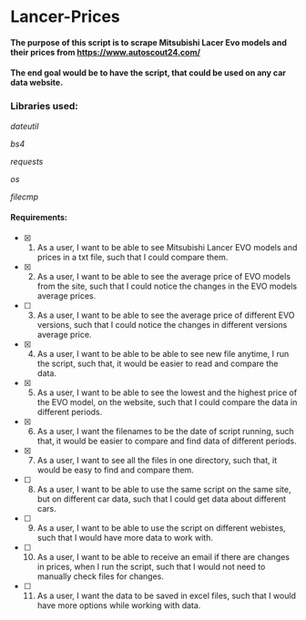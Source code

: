 ﻿# Lancer-Prices

#### The purpose of this script is to scrape Mitsubishi Lacer Evo models and their prices from https://www.autoscout24.com/
#### The end goal would be to have the script, that could be used on any car data website.

### Libraries used:
_dateutil_

_bs4_

_requests_

_os_

_filecmp_

#### Requirements:
- [x] 1. As a user, I want to be able to see Mitsubishi Lancer EVO models and prices in a txt file, such that I could compare them.
- [x] 2. As a user, I want to be able to see the average price of EVO models from the site, such that I could notice the changes in the EVO models average prices.
- [ ] 3. As a user, I want to be able to see the average price of different EVO versions, such that I could notice the changes in different versions average price.
- [x] 4. As a user, I want to be able to be able to see new file anytime, I run the script, such that, it would be easier to read and compare the data.
- [x] 5. As a user, I want to be able to see the lowest and the highest price of the EVO model, on the website, such that I could compare the data in different periods.
- [x] 6. As a user, I want the filenames to be the date of script running, such that, it would be easier to compare and find data of different periods.
- [x] 7. As a user, I want to see all the files in one directory, such that, it would be easy to find and compare them.
- [ ] 8. As a user, I want to be able to use the same script on the same site, but on different car data, such that I could get data about different cars.
- [ ] 9. As a user, I want to be able to use the script on different webistes, such that I would have more data to work with.
- [ ] 10. As a user, I want to be able to receive an email if there are changes in prices, when I run the script, such that I would not need to manually check files for changes.
- [ ] 11. As a user, I want the data to be saved in excel files, such that I would have more options while working with data.
